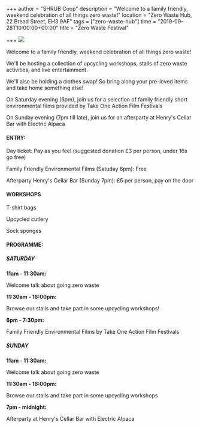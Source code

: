 +++
author = "SHRUB Coop"
description = "Welcome to a family friendly, weekend celebration of all things zero waste!"
location = "Zero Waste Hub, 22 Bread Street, EH3 9AF"
tags = ["zero-waste-hub"]
time = "2019-09-28T10:00:00+00:00"
title = "Zero Waste Festival"

+++
![](https://res.cloudinary.com/shrub-co-op/image/upload/v1568672489/shrubcoop.org/media/69430733_1538250072976113_4451262830938685440_n_vy4pxx.jpg)

Welcome to a family friendly, weekend celebration of all things zero waste!

We'll be hosting a collection of upcycling workshops, stalls of zero waste activities, and live entertainment.

We'll also be holding a clothes swap! So bring along your pre-loved items and take home something else!

On Saturday evening (6pm), join us for a selection of family friendly short environmental films provided by Take One Action Film Festivals

On Sunday evening (7pm till late), join us for an afterparty at Henry's Cellar Bar with Electric Alpaca

#### ENTRY:

Day ticket: Pay as you feel (suggested donation £3 per person, under 16s go free)

Family Friendly Environmental Films (Satuday 6pm): Free

Afterparty Henry's Cellar Bar (Sunday 7pm): £5 per person, pay on the door

#### WORKSHOPS

T-shirt bags

Upcycled cutlery

Sock sponges

#### PROGRAMME:

##### SATURDAY

**11am - 11:30am:**

Welcome talk about going zero waste

**11:30am - 16:00pm:**

Browse our stalls and take part in some upcycling workshops!

**6pm - 7:30pm:**

Family Friendly Environmental Films by Take One Action Film Festivals

##### SUNDAY

**11am - 11:30am:**

Welcome talk about going zero waste

**11:30am - 16:00pm:**

Browse our stalls and take part in some upcycling workshops

**7pm - midnight:**

Afterparty at Henry's Cellar Bar with Electric Alpaca